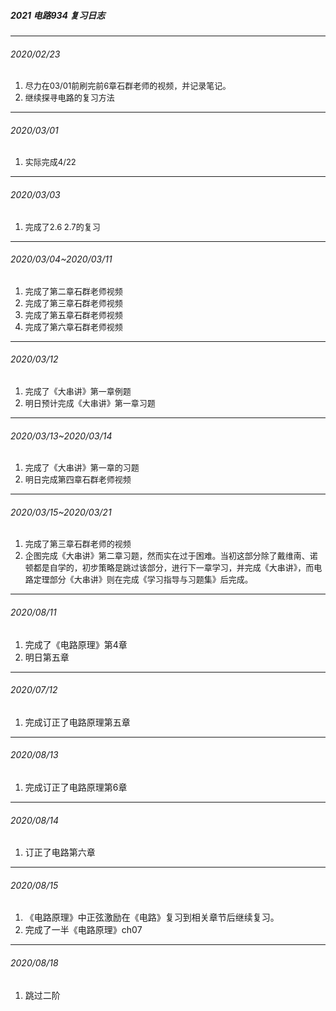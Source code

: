 ##### 2021 电路934 复习日志

***

###### 2020/02/23

1. <font size=2>尽力在03/01前刷完前6章石群老师的视频，并记录笔记。</font>
2. <font size=2>继续探寻电路的复习方法</font>

***

###### 2020/03/01 

1. <font size=2>实际完成4/22</font>

***

###### 2020/03/03

1. <font size=2>完成了2.6 2.7的复习</font>

***

###### 2020/03/04~2020/03/11

1. <font size=2>完成了第二章石群老师视频</font>
2. <font size=2>完成了第三章石群老师视频</font>
3. <font size=2>完成了第五章石群老师视频</font>
4. <font size=2>完成了第六章石群老师视频</font>

***

###### 2020/03/12

1. <font size=2>完成了《大串讲》第一章例题</font>
2. <font size=2>明日预计完成《大串讲》第一章习题</font>

***

###### 2020/03/13~2020/03/14

1. <font size=2>完成了《大串讲》第一章的习题</font>
2. <font size=2>明日完成第四章石群老师视频</font>

***

###### 2020/03/15~2020/03/21

1. <font size=2>完成了第三章石群老师的视频</font>
2. <font size=2>企图完成《大串讲》第二章习题，然而实在过于困难。当初这部分除了戴维南、诺顿都是自学的，初步策略是跳过该部分，进行下一章学习，并完成《大串讲》，而电路定理部分《大串讲》则在完成《学习指导与习题集》后完成。</font>

***

###### 2020/08/11

1. 完成了《电路原理》第4章
2. 明日第五章

****

###### 2020/07/12

1. 完成订正了电路原理第五章

****

###### 2020/08/13

1. 完成订正了电路原理第6章

***

###### 2020/08/14

1. 订正了电路第六章

***

###### 2020/08/15

1. 《电路原理》中正弦激励在《电路》复习到相关章节后继续复习。
2. 完成了一半《电路原理》ch07

***

###### 2020/08/18

1. 跳过二阶